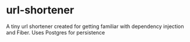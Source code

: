 # url-shortener

A tiny url shortener created for getting familiar with dependency injection and Fiber.
Uses Postgres for persistence
